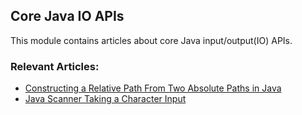 ## Core Java IO APIs

This module contains articles about core Java input/output(IO) APIs.

### Relevant Articles:
- [Constructing a Relative Path From Two Absolute Paths in Java](https://www.baeldung.com/java-relative-path-absolute)
- [Java Scanner Taking a Character Input](https://www.baeldung.com/java-scanner-character-input)
